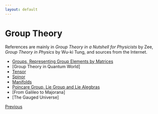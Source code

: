 ```yaml
---
layout: default
---
```


# Group Theory

References are mainly in *Group Theory in a Nutshell for Physicists* by Zee, *Group Theory in Physics* by Wu-ki Tung, and sources from the Internet.

- [Groups, Representing Group Elements by Matrices](./Group_basics.html)
- [Group Theory in Quantum World]
- [Tensor](./Tensor.html)
- [Spinor](./Spinor.html)
- [Manifolds](./Manifolds.html)
- [Poincare Group, Lie Group and Lie Alegbras](./Lie_Algebra.html)
- [From Galileo to Majorana]
- [The Gauged Universe]

<div class="pagination">
  <a href="{{ 'Phys/MP/MP_content.html' | relative_url }}" class="prev-button">Previous</a>
</div>